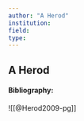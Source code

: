 ```yaml
---
author: "A Herod"
institution:
field:
type:
---
```


## A Herod
#### Bibliography:

![[@Herod2009-pg]]